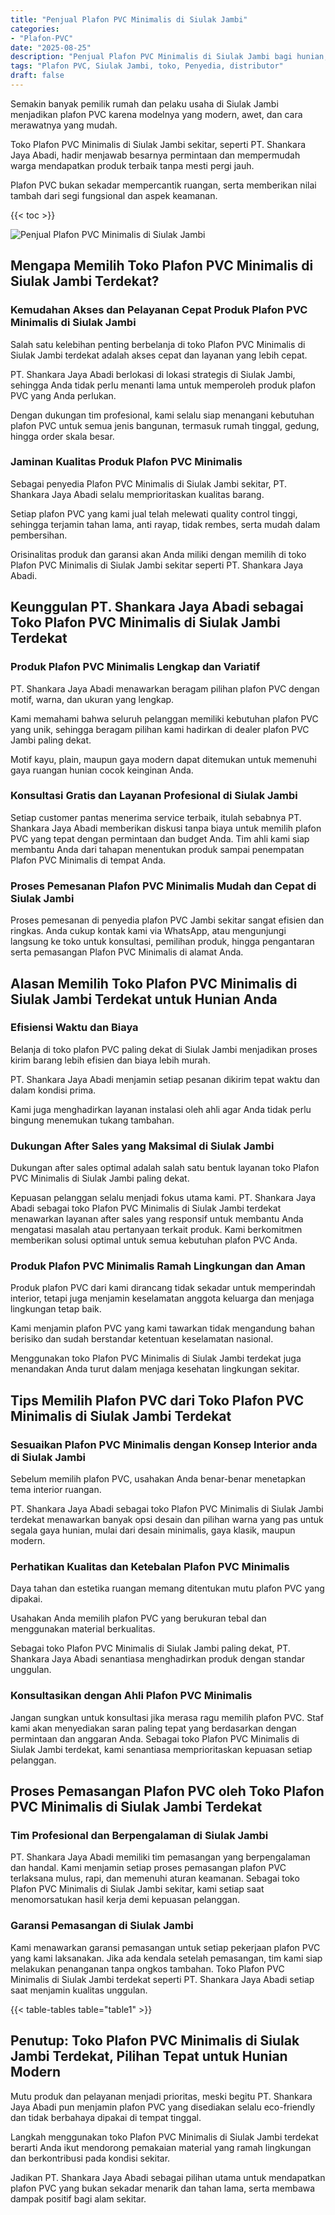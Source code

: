 ```yaml
---
title: "Penjual Plafon PVC Minimalis di Siulak Jambi"
categories: 
- "Plafon-PVC"
date: "2025-08-25"
description: "Penjual Plafon PVC Minimalis di Siulak Jambi bagi hunian, perkantoran, dan gerai. Material berkualitas, beragam motif, variasi warna elegan, dengan servis penempatan dikerjakan oleh tenaga ahli berpengalaman serta garansi resmi!|Servis distribusi Plafon PVC Minimalis di Siulak Jambi bagi kebutuhan tempat tinggal, office, atau gerai, beserta plafon terbaik dan penempatan oleh teknisi ahli dan garansi resmi.|Solusi Plafon PVC Minimalis di Siulak Jambi yang terbukti untuk hunian, perkantoran, dan ritel, bersama plafon terbaik dan pemasangan dikerjakan oleh teknisi berpengalaman serta kepastian resmi.|Penjualan Plafon PVC Minimalis di Siulak Jambi untuk rumah, office, dan gerai, dengan plafon terbaik dan pemasangan dikerjakan oleh tim ahli, lengkap dengan kepastian resmi.}"
tags: "Plafon PVC, Siulak Jambi, toko, Penyedia, distributor"
draft: false
---
```


Semakin banyak pemilik rumah dan pelaku usaha di Siulak Jambi menjadikan plafon PVC karena modelnya yang modern, awet, dan cara merawatnya yang mudah.

Toko Plafon PVC Minimalis di Siulak Jambi sekitar, seperti PT. Shankara Jaya Abadi, hadir menjawab besarnya permintaan dan mempermudah warga mendapatkan produk terbaik tanpa mesti pergi jauh.

Plafon PVC bukan sekadar mempercantik ruangan, serta memberikan nilai tambah dari segi fungsional dan aspek keamanan.

{{< toc >}}

![Penjual Plafon PVC Minimalis di Siulak Jambi](/images/Plafon-PVC/Penjual-Plafon-PVC-Minimalis-di-Siulak-Jambi.png)


## Mengapa Memilih Toko Plafon PVC Minimalis di Siulak Jambi Terdekat?

### Kemudahan Akses dan Pelayanan Cepat Produk Plafon PVC Minimalis di Siulak Jambi

Salah satu kelebihan penting berbelanja di toko Plafon PVC Minimalis di Siulak Jambi terdekat adalah akses cepat dan layanan yang lebih cepat.

PT. Shankara Jaya Abadi berlokasi di lokasi strategis di Siulak Jambi, sehingga Anda tidak perlu menanti lama untuk memperoleh produk plafon PVC yang Anda perlukan.

Dengan dukungan tim profesional, kami selalu siap menangani kebutuhan plafon PVC untuk semua jenis bangunan, termasuk rumah tinggal, gedung, hingga order skala besar.

### Jaminan Kualitas Produk Plafon PVC Minimalis

Sebagai penyedia Plafon PVC Minimalis di Siulak Jambi sekitar, PT. Shankara Jaya Abadi selalu memprioritaskan kualitas barang.

Setiap plafon PVC yang kami jual telah melewati quality control tinggi, sehingga terjamin tahan lama, anti rayap, tidak rembes, serta mudah dalam pembersihan.

Orisinalitas produk dan garansi akan Anda miliki dengan memilih di toko Plafon PVC Minimalis di Siulak Jambi sekitar seperti PT. Shankara Jaya Abadi.

## Keunggulan PT. Shankara Jaya Abadi sebagai Toko Plafon PVC Minimalis di Siulak Jambi Terdekat

### Produk Plafon PVC Minimalis Lengkap dan Variatif

PT. Shankara Jaya Abadi menawarkan beragam pilihan plafon PVC dengan motif, warna, dan ukuran yang lengkap.

Kami memahami bahwa seluruh pelanggan memiliki kebutuhan plafon PVC yang unik, sehingga beragam pilihan kami hadirkan di dealer plafon PVC Jambi paling dekat.

Motif kayu, plain, maupun gaya modern dapat ditemukan untuk memenuhi gaya ruangan hunian cocok keinginan Anda.

### Konsultasi Gratis dan Layanan Profesional di Siulak Jambi

Setiap customer pantas menerima service terbaik, itulah sebabnya PT. Shankara Jaya Abadi memberikan diskusi tanpa biaya untuk memilih plafon PVC yang tepat dengan permintaan dan budget Anda. Tim ahli kami siap membantu Anda dari tahapan menentukan produk sampai penempatan Plafon PVC Minimalis di tempat Anda.

### Proses Pemesanan Plafon PVC Minimalis Mudah dan Cepat di Siulak Jambi

Proses pemesanan di penyedia plafon PVC Jambi sekitar sangat efisien dan ringkas. Anda cukup kontak kami via WhatsApp, atau mengunjungi langsung ke toko untuk konsultasi, pemilihan produk, hingga pengantaran serta pemasangan Plafon PVC Minimalis di alamat Anda.

## Alasan Memilih Toko Plafon PVC Minimalis di Siulak Jambi Terdekat untuk Hunian Anda

### Efisiensi Waktu dan Biaya

Belanja di toko plafon PVC paling dekat di Siulak Jambi menjadikan proses kirim barang lebih efisien dan biaya lebih murah.

PT. Shankara Jaya Abadi menjamin setiap pesanan dikirim tepat waktu dan dalam kondisi prima.

Kami juga menghadirkan layanan instalasi oleh ahli agar Anda tidak perlu bingung menemukan tukang tambahan.

### Dukungan After Sales yang Maksimal di Siulak Jambi

Dukungan after sales optimal adalah salah satu bentuk layanan toko Plafon PVC Minimalis di Siulak Jambi paling dekat.

Kepuasan pelanggan selalu menjadi fokus utama kami. PT. Shankara Jaya Abadi sebagai toko Plafon PVC Minimalis di Siulak Jambi terdekat menawarkan layanan after sales yang responsif untuk membantu Anda mengatasi masalah atau pertanyaan terkait produk. Kami berkomitmen memberikan solusi optimal untuk semua kebutuhan plafon PVC Anda.

### Produk Plafon PVC Minimalis Ramah Lingkungan dan Aman

Produk plafon PVC dari kami dirancang tidak sekadar untuk memperindah interior, tetapi juga menjamin keselamatan anggota keluarga dan menjaga lingkungan tetap baik.

Kami menjamin plafon PVC yang kami tawarkan tidak mengandung bahan berisiko dan sudah berstandar ketentuan keselamatan nasional.

Menggunakan toko Plafon PVC Minimalis di Siulak Jambi terdekat juga menandakan Anda turut dalam menjaga kesehatan lingkungan sekitar.

## Tips Memilih Plafon PVC dari Toko Plafon PVC Minimalis di Siulak Jambi Terdekat

### Sesuaikan Plafon PVC Minimalis dengan Konsep Interior anda di Siulak Jambi

Sebelum memilih plafon PVC, usahakan Anda benar-benar menetapkan tema interior ruangan.

PT. Shankara Jaya Abadi sebagai toko Plafon PVC Minimalis di Siulak Jambi terdekat menawarkan banyak opsi desain dan pilihan warna yang pas untuk segala gaya hunian, mulai dari desain minimalis, gaya klasik, maupun modern.

### Perhatikan Kualitas dan Ketebalan Plafon PVC Minimalis

Daya tahan dan estetika ruangan memang ditentukan mutu plafon PVC yang dipakai.

Usahakan Anda memilih plafon PVC yang berukuran tebal dan menggunakan material berkualitas.

Sebagai toko Plafon PVC Minimalis di Siulak Jambi paling dekat, PT. Shankara Jaya Abadi senantiasa menghadirkan produk dengan standar unggulan.

### Konsultasikan dengan Ahli Plafon PVC Minimalis

Jangan sungkan untuk konsultasi jika merasa ragu memilih plafon PVC. Staf kami akan menyediakan saran paling tepat yang berdasarkan dengan permintaan dan anggaran Anda. Sebagai toko Plafon PVC Minimalis di Siulak Jambi terdekat, kami senantiasa memprioritaskan kepuasan setiap pelanggan.

## Proses Pemasangan Plafon PVC oleh Toko Plafon PVC Minimalis di Siulak Jambi Terdekat

### Tim Profesional dan Berpengalaman di Siulak Jambi

PT. Shankara Jaya Abadi memiliki tim pemasangan yang berpengalaman dan handal. Kami menjamin setiap proses pemasangan plafon PVC terlaksana mulus, rapi, dan memenuhi aturan keamanan. Sebagai toko Plafon PVC Minimalis di Siulak Jambi sekitar, kami setiap saat menomorsatukan hasil kerja demi kepuasan pelanggan.

### Garansi Pemasangan di Siulak Jambi

Kami menawarkan garansi pemasangan untuk setiap pekerjaan plafon PVC yang kami laksanakan. Jika ada kendala setelah pemasangan, tim kami siap melakukan penanganan tanpa ongkos tambahan. Toko Plafon PVC Minimalis di Siulak Jambi terdekat seperti PT. Shankara Jaya Abadi setiap saat menjamin kualitas unggulan.

{{< table-tables table="table1" >}}

## Penutup: Toko Plafon PVC Minimalis di Siulak Jambi Terdekat, Pilihan Tepat untuk Hunian Modern

Mutu produk dan pelayanan menjadi prioritas, meski begitu PT. Shankara Jaya Abadi pun menjamin plafon PVC yang disediakan selalu eco-friendly dan tidak berbahaya dipakai di tempat tinggal.

Langkah menggunakan toko Plafon PVC Minimalis di Siulak Jambi terdekat berarti Anda ikut mendorong pemakaian material yang ramah lingkungan dan berkontribusi pada kondisi sekitar.

Jadikan PT. Shankara Jaya Abadi sebagai pilihan utama untuk mendapatkan plafon PVC yang bukan sekadar menarik dan tahan lama, serta membawa dampak positif bagi alam sekitar.